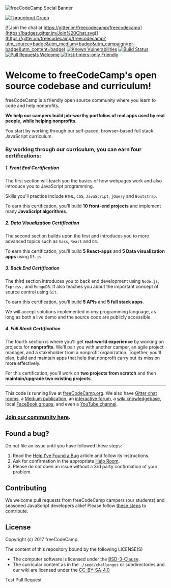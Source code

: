 ![freeCodeCamp Social Banner](https://s3.amazonaws.com/freecodecamp/wide-social-banner.png)

[![Throughput Graph](https://graphs.waffle.io/freecodecamp/freecodecamp/throughput.svg)](https://waffle.io/freecodecamp/freecodecamp/metrics)

[![Join the chat at https://gitter.im/freecodecamp/freecodecamp](https://badges.gitter.im/Join%20Chat.svg)](https://gitter.im/freecodecamp/freecodecamp?utm_source=badge&utm_medium=badge&utm_campaign=pr-badge&utm_content=badge)
[![Known Vulnerabilities](https://snyk.io/test/github/freecodecamp/freecodecamp/badge.svg)](https://snyk.io/test/github/freecodecamp/freecodecamp)
[![Build Status](https://travis-ci.org/freeCodeCamp/freeCodeCamp.svg?branch=staging)](https://travis-ci.org/freeCodeCamp/freeCodeCamp)
[![Pull Requests Welcome](https://img.shields.io/badge/PRs-welcome-brightgreen.svg?style=flat)](http://makeapullrequest.com)
[![first-timers-only Friendly](https://img.shields.io/badge/first--timers--only-friendly-blue.svg)](http://www.firsttimersonly.com/)

Welcome to freeCodeCamp's open source codebase and curriculum!
=======================

freeCodeCamp is a friendly open source community where you learn to code and help nonprofits.

**We help our campers build job-worthy portfolios of real apps used by real people, while helping nonprofits.**

You start by working through our self-paced, browser-based full stack JavaScript curriculum.

### By working through our curriculum, you can earn four certifications:
##### 1. Front End Certification
The first section will teach you the basics of how webpages work and also introduce you to JavaScript programming.

Skills you'll practice include `HTML`, `CSS`, `JavaScript`, `jQuery` and `Bootstrap`.

To earn this certification, you'll build **10 front-end projects** and implement many **JavaScript algorithms**.

##### 2. Data Visualization Certification
The second section builds upon the first and introduces you to more advanced topics such as `Sass`, `React` and `D3`.

To earn this certification, you'll build **5 React-apps** and **5 Data visualization apps** using `D3.js`.

##### 3. Back End Certification
The third section introduces you to back end development using `Node.js`, `Express,` and `MongoDB`. It also teaches you about the important concept of source control using `Git`.

To earn this certification, you'll build **5 APIs** and **5 full stack apps**.

We will accept solutions implemented in _any_ programming language, as long as both a live demo and the source code are publicly accessible.

##### 4. Full Stack Certification
The fourth section is where you'll get **real-world experience** by working on projects for **nonprofits**.
We'll pair you with another camper, an agile project manager, and a stakeholder from a nonprofit organization. Together, you'll plan, build and maintain apps that help that nonprofit carry out its mission more effectively.

For this certification, you'll work on **two projects from scratch** and then **maintain/upgrade two existing projects**.

---

This code is running live at [freeCodeCamp.org](https://www.freecodecamp.org). We also have [Gitter chat rooms](https://gitter.im/FreeCodeCamp/FreeCodeCamp), a [Medium publication](https://medium.freecodecamp.org), an [interactive forum](https://forum.freecodecamp.org), a [wiki knowledgebase](https://forum.freecodecamp.org/c/wiki), local [FaceBook groups](https://study-group-directory.freecodecamp.org/), and even a [YouTube channel](https://youtube.com/freecodecamp).

### [Join our community here](https://www.freecodecamp.org/signin).

Found a bug?
------------

Do not file an issue until you have followed these steps:

1. Read the [Help I've Found a Bug](https://forum.freecodecamp.org/t/how-to-report-a-bug/19543) article and follow its instructions.
2. Ask for confirmation in the appropriate [Help Room](https://forum.freecodecamp.org/t/free-code-camp-official-chat-rooms/19390/2).
3. Please *do not* open an issue without a 3rd party confirmation of your problem.

Contributing
------------

We welcome pull requests from freeCodeCamp campers (our students) and seasoned JavaScript developers alike! Please follow [these steps](CONTRIBUTING.md) to contribute.

License
-------

Copyright (c) 2017 freeCodeCamp.

The content of this repository bound by the following LICENSE(S)
- The computer software is licensed under the [BSD-3-Clause](./LICENSE.md).
- The curricular content as in the `./seed/challenges` or subdirectories and our wiki are licensed under the [CC-BY-SA-4.0](./LICENSE-freeCodeCamp-Curriculum.md)

Test Pull Request
